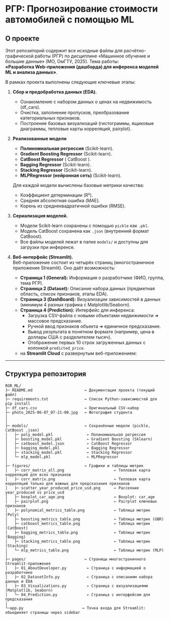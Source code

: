 # РГР: Прогнозирование стоимости автомобилей с помощью ML

## О проекте
Этот репозиторий содержит все исходные файлы для расчётно-графической работы (РГР) по дисциплине «Машинное обучение и большие данные» (МО, ОмГТУ, 2025). Тема работы:  
**«Разработка Web-приложения (дашборда) для инференса моделей ML и анализа данных»**.

В рамках проекта выполнены следующие ключевые этапы:
1. **Сбор и предобработка данных (EDA).**  
   - Ознакомление с набором данных о ценах на недвижимость (df_cars).  
   - Очистка, заполнение пропусков, преобразование категориальных признаков.  
   - Построение базовых визуализаций (гистограммы, ящиковые диаграммы, тепловые карты корреляций, pairplot).

2. **Реализованные модели**  
   - **Полиномиальная регрессия** (Scikit-learn).  
   - **Gradient Boosting Regressor** (Scikit-learn).  
   - **CatBoost Regressor** ( CatBoost ).  
   - **Bagging Regressor** (Scikit-learn).  
   - **Stacking Regressor** (Scikit-learn).  
   - **MLPRegressor (нейронная сеть)** (Scikit-learn).

   Для каждой модели вычислены базовые метрики качества:
   - Коэффициент детерминации (R²).  
   - Средняя абсолютная ошибка (MAE).  
   - Корень из среднеквадратичной ошибки (RMSE).  


3. **Сериализация моделей.**  
   - Модели Scikit-learn сохранены с помощью `pickle` как `.pkl`.  
   - Модель CatBoost сохранена как `.json` (внутренний формат CatBoost).  
   - Все файлы моделей лежат в папке `models/` и доступны для загрузки при инференсе.

4. **Веб-интерфейс (Streamlit).**  
   Веб-приложение состоит из четырёх страниц (многостраничное приложение Streamlit). Оно даёт возможность:
   - **Страница 1 (General):** Информация о разработчике (ФИО, группа, тема РГР).  
   - **Страница 2 (Dataset):** Описание набора данных (предметная область, список признаков, этапы EDA).  
   - **Страница 3 (DashBoard):** Визуализации зависимостей в данных (минимум 4 разных графика с Matplotlib/Seaborn).  
   - **Страница 4 (Prediction):** Интерфейс для инференса:
     - Загрузка CSV-файла с новыми объектами недвижимости ➔ массовое предсказание.  
     - Ручной ввод признаков объекта ➔ единичное предсказание.  
     - Вывод результата в понятном формате (например, цена в доллары США с разделителем тысяч).  
     - Отображение первых 10 строк загруженных данных с колонкой `predicted_price`. 
   - на **Streamlit Cloud** с развернутым веб-приложением: 

---

## Структура репозитория
```text
RGR_ML/  
├─ README.md                       ← Документация проекта (текущий файл)  
├─ requirements.txt                ← Список Python-зависимостей для pip install   
├─ df_cars.csv                     ← Оригинальный CSV-набор 
├─ photo_2025-06-07_07-21-00.jpg   ← Фотография студента
│    
│  
├─ models/                         ← Сохранённые модели (pickle, CatBoost .json)  
│   ├─ poly_model.pkl               ← Полиномиальная регрессия  
│   ├─ boosting_model.pkl           ← Gradient Boosting (Sklearn)  
│   ├─ catboost_model.json          ← CatBoost Regressor  
│   ├─ bagging_model.pkl            ← Bagging Regressor  
│   ├─ stacking_model.pkl           ← Stacking Regressor  
│   └─ mlp_model.pkl                ← MLPRegressor   
│  
├─ figures/                        ← Графики и таблицы метрик  
│   ├─ corr_matrix_all.png                      ← Тепловая карта корреляций для всех признаков 
│   ├─ corr_matrix.png                          ← Тепловая карта корреляций только для важных для предсказания признаков
│   ├─ scatter_year_produced_price_usd.png      ← Рассеяние year_produced vs price_usd  
│   ├─ boxplot_car_age.png                      ← Boxplot: car_age  
│   ├─ pairplot.png                             ← Pairplot ключевых признаков       
│   ├─ polynomial_metrics_table.png             ← Таблица метрик (Poly)          
│   ├─ boosting_metrics_table.png               ← Таблица метрик (GBR)          
│   ├─ catboost_metrics_table.png               ← Таблица метрик (CatBoost)          
│   ├─ bagging_metrics_table.png                ← Таблица метрик (Bagging)          
│   ├─ stacking_metrics_table.png               ← Таблица метрик (Stacking)                
│   └─ mlp_metrics_table.png                    ← Таблица метрик (MLP)  
│  
├─ pages/                          ← Страницы многостраничного Streamlit-приложения  
│   ├─ 01_AboutDeveloper.py         ← Страница с информацией о разработчике  
│   ├─ 02_DatasetInfo.py            ← Страница с описанием набора данных и EDA  
│   ├─ 03_Visualizations.py         ← Страница с визуализациями (Matplotlib, Seaborn)  
│   └─ 04_Prediction.py             ← Страница с интерфейсом для предсказания  
│  
└─app.py                          ← Точка входа для Streamlit: объединяет страницы через sidebar  
                        
    
